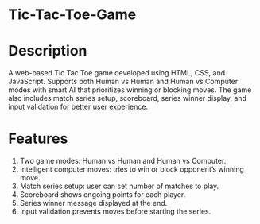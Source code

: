 # Tic-Tac-Toe-Game
# Description
A web-based Tic Tac Toe game developed using HTML, CSS, and JavaScript.
Supports both Human vs Human and Human vs Computer modes with smart AI that prioritizes winning or blocking moves. The game also includes match series setup, scoreboard, series winner display, and input validation for better user experience.
# Features
1. Two game modes: Human vs Human and Human vs Computer.
2. Intelligent computer moves: tries to win or block opponent’s winning move.
3. Match series setup: user can set number of matches to play.
4. Scoreboard shows ongoing points for each player.
5. Series winner message displayed at the end.
6. Input validation prevents moves before starting the series.
